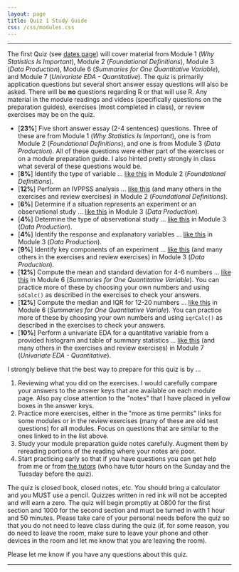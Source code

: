 ```yaml
---
layout: page
title: Quiz 1 Study Guide
css: /css/modules.css
---
```


----

The first Quiz (see [dates page](../Dates-Current)) will cover material from Module 1 (*Why Statistics Is Important*), Module 2 (*Foundational Definitions*), Module 3 (*Data Production*), Module 6 (*Summaries for One Quantitative Variable*), and Module 7 (*Univariate EDA - Quantitative*). The quiz is primarily application questions but several short answer essay questions will also be asked. There will be **no** questions regarding R or that will use R. Any material in the module readings and videos (specifically questions on the preparation guides), exercises (most completed in class), or review exercises may be on the quiz.

* [**23%**] Five short answer essay (2-4 sentences) questions. Three of these are from Module 1 (*Why Statistics Is Important*), one is from Module 2 (*Foundational Definitions*), and one is from Module 3 (*Data Production*). All of these questions were either part of the exercises or on a module preparation guide. I also hinted pretty strongly in class what several of these questions would be.
* [**8%**] Identify the type of variable ... [like this](../../modules/CE/FoundationalDefns_CE.html#types-of-variables-i) in Module 2 (*Foundational Definitions*).
* [**12%**] Perform an IVPPSS analysis ... [like this](../../modules/CE/FoundationalDefns_CE.html#sustainability-survey) (and many others in the exercises and review exercises) in Module 2 (*Foundational Definitions*).
* [**6%**] Determine if a situation represents an experiment or an observational study ... [like this](../../modules/CE/DataProduction_CE1.html#study-types-i) in Module 3 (*Data Production*).
* [**4%**] Determine the type of observational study ... [like this](../../modules/CE/../../modules/CE/DataProduction_CE1.html#types-of-observational-studies-i) in Module 3 (*Data Production*).
* [**4%**] Identify the response and explanatory variables ... [like this](../../modules/CE/../../modules/CE/DataProduction_CE1.html#identify-response-and-explanatory-variables-i) in Module 3 (*Data Production*).
* [**9%**] Identify key components of an experiment ... [like this](../../modules/CE/../../modules/CE/DataProduction_CE1.html#blood-pressure-study) (and many others in the exercises and review exercises) in Module 3 (*Data Production*).
* [**12%**] Compute the mean and standard deviation for 4-6 numbers ... [like this](../../modules/CE/UEDAQuant1_CE.html#hand-calculations) in Module 6 (*Summaries for One Quantitative Variable*). You can practice more of these by choosing your own numbers and using `sdCalc()` as described in the exercises to check your answers.
* [**12%**] Compute the median and IQR for 12-20 numbers ... [like this](../../modules/CE/UEDAQuant1_CE.html#hand-calculations) in Module 6 (*Summaries for One Quantitative Variale*). You can practice more of these by choosing your own numbers and using `iqrCalc()` as described in the exercises to check your answers.
* [**10%**] Perform a univariate EDA for a quantitative variable from a provided histogram and table of summary statistics ... [like this](../../modules/CE/UEDAQuant2_CE1.html#commute-times) (and many others in the exercises and review exercises) in Module 7 (*Univariate EDA - Quantitative*).

I strongly believe that the best way to prepare for this quiz is by ...

1. Reviewing what you did on the exercises. I would carefully compare your answers to the answer keys that are available on each module page. Also pay close attention to the "notes" that I have placed in yellow boxes in the answer keys.
1. Practice more exercises, either in the "more as time permits" links for some modules or in the review exercises (many of these are old test questions) for all modules. Focus on questions that are similar to the ones linked to in the list above.
1. Study your module preparation guide notes carefully. Augment them by rereading portions of the reading where your notes are poor.
1. Start practicing early so that if you have questions you can get help from me or from [the tutors](../Syllabus-Current.html#tutors) (who have tutor hours on the Sunday and the Tuesday before the quiz).

The quiz is closed book, closed notes, etc. You should bring a calculator and you MUST use a pencil. Quizzes written in red ink will not be accepted and will earn a zero. The quiz will begin promptly at 0800 for the first section and 1000 for the second section and must be turned in with 1 hour and 50 minutes. Please take care of your personal needs before the quiz so that you do not need to leave class during the quiz (if, for some reason, you do need to leave the room, make sure to leave your phone and other devices in the room and let me know that you are leaving the room).

Please let me know if you have any questions about this quiz.

----
